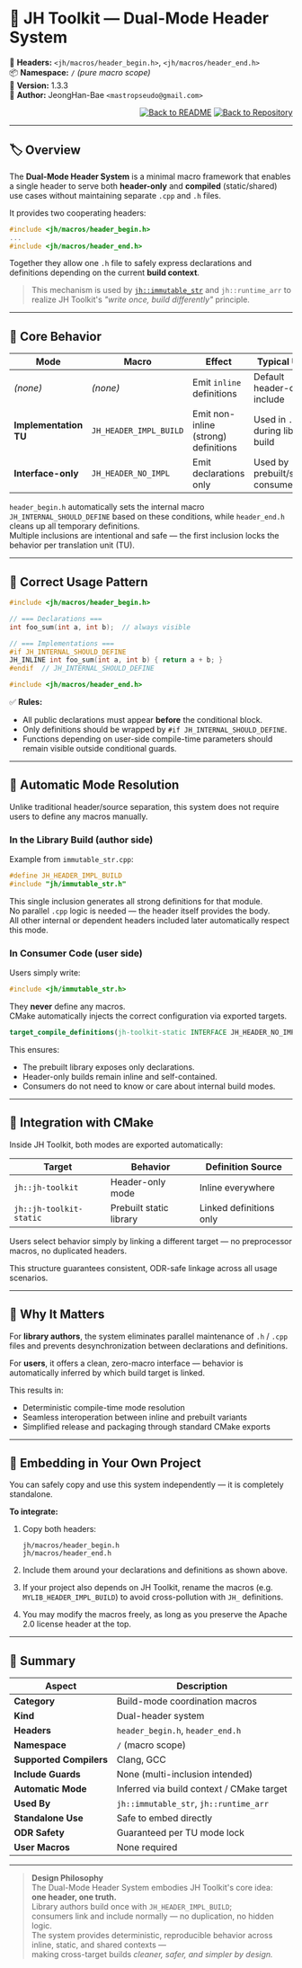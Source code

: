 # 🔮 **JH Toolkit — Dual-Mode Header System**

📁 **Headers:** `<jh/macros/header_begin.h>`, `<jh/macros/header_end.h>`  
📦 **Namespace:** `/` *(pure macro scope)*  
📅 **Version:** 1.3.3  
👤 **Author:** JeongHan-Bae `<mastropseudo@gmail.com>`

<div align="right">

[![Back to README](https://img.shields.io/badge/%20Back%20to%20README-blue?style=flat-square)](../../README.md)
[![Back to Repository](https://img.shields.io/badge/%20Back%20to%20Repository-green?style=flat-square)](overview.md)

</div>

---

## 🏷️ Overview

The **Dual-Mode Header System** is a minimal macro framework that enables a single header
to serve both **header-only** and **compiled** (static/shared) use cases
without maintaining separate `.cpp` and `.h` files.  

It provides two cooperating headers:

```cpp
#include <jh/macros/header_begin.h>
...
#include <jh/macros/header_end.h>
```

Together they allow one `.h` file to safely express declarations and definitions
depending on the current **build context**.  

> This mechanism is used by [`jh::immutable_str`](../immutable_str.md)
> and `jh::runtime_arr` to realize JH Toolkit's
> *"write once, build differently"* principle.

---

## 🔹 Core Behavior

| Mode                  | Macro                  | Effect                               | Typical Use                         |
|-----------------------|------------------------|--------------------------------------|-------------------------------------|
| *(none)*              | *(none)*               | Emit `inline` definitions            | Default header-only include         |
| **Implementation TU** | `JH_HEADER_IMPL_BUILD` | Emit non-inline (strong) definitions | Used in `.cpp` during library build |
| **Interface-only**    | `JH_HEADER_NO_IMPL`    | Emit declarations only               | Used by prebuilt/static consumers   |

`header_begin.h` automatically sets the internal macro
`JH_INTERNAL_SHOULD_DEFINE` based on these conditions,
while `header_end.h` cleans up all temporary definitions.  
Multiple inclusions are intentional and safe — the first inclusion
locks the behavior per translation unit (TU).

---

## 🔹 Correct Usage Pattern

```cpp
#include <jh/macros/header_begin.h>

// === Declarations ===
int foo_sum(int a, int b);  // always visible

// === Implementations ===
#if JH_INTERNAL_SHOULD_DEFINE
JH_INLINE int foo_sum(int a, int b) { return a + b; }
#endif  // JH_INTERNAL_SHOULD_DEFINE

#include <jh/macros/header_end.h>
```

✅ **Rules:**

* All public declarations must appear **before** the conditional block.  
* Only definitions should be wrapped by `#if JH_INTERNAL_SHOULD_DEFINE`.  
* Functions depending on user-side compile-time parameters
  should remain visible outside conditional guards.

---

## 🔹 Automatic Mode Resolution

Unlike traditional header/source separation,
this system does not require users to define any macros manually.  

### In the Library Build (author side)

Example from `immutable_str.cpp`:

```cpp
#define JH_HEADER_IMPL_BUILD
#include "jh/immutable_str.h"
```

This single inclusion generates all strong definitions for that module.  
No parallel `.cpp` logic is needed — the header itself provides the body.  
All other internal or dependent headers included later automatically respect this mode.

### In Consumer Code (user side)

Users simply write:

```cpp
#include <jh/immutable_str.h>
```

They **never** define any macros.  
CMake automatically injects the correct configuration via exported targets.

```cmake
target_compile_definitions(jh-toolkit-static INTERFACE JH_HEADER_NO_IMPL)
```

This ensures:

* The prebuilt library exposes only declarations.  
* Header-only builds remain inline and self-contained.  
* Consumers do not need to know or care about internal build modes.  

---

## 🔹 Integration with CMake

Inside JH Toolkit, both modes are exported automatically:

| Target                  | Behavior                | Definition Source       |
|-------------------------|-------------------------|-------------------------|
| `jh::jh-toolkit`        | Header-only mode        | Inline everywhere       |
| `jh::jh-toolkit-static` | Prebuilt static library | Linked definitions only |

Users select behavior simply by linking a different target —
no preprocessor macros, no duplicated headers.

This structure guarantees consistent, ODR-safe linkage across all usage scenarios.

---

## 🔹 Why It Matters

For **library authors**,
the system eliminates parallel maintenance of `.h` / `.cpp` files
and prevents desynchronization between declarations and definitions.

For **users**,
it offers a clean, zero-macro interface — behavior is automatically inferred
by which build target is linked.  

This results in:  

* Deterministic compile-time mode resolution
* Seamless interoperation between inline and prebuilt variants
* Simplified release and packaging through standard CMake exports

---

## 🔹 Embedding in Your Own Project

You can safely copy and use this system independently — it is completely standalone.

**To integrate:**

1. Copy both headers:

   ```
   jh/macros/header_begin.h  
   jh/macros/header_end.h
   ```
2. Include them around your declarations and definitions as shown above.  
3. If your project also depends on JH Toolkit,
   rename the macros (e.g. `MYLIB_HEADER_IMPL_BUILD`)
   to avoid cross-pollution with `JH_` definitions.  
4. You may modify the macros freely,
   as long as you preserve the Apache 2.0 license header at the top.

---

## 🧠 Summary

| Aspect                  | Description                               |
|-------------------------|-------------------------------------------|
| **Category**            | Build-mode coordination macros            |
| **Kind**                | Dual-header system                        |
| **Headers**             | `header_begin.h`, `header_end.h`          |
| **Namespace**           | `/` (macro scope)                         |
| **Supported Compilers** | Clang, GCC                                |
| **Include Guards**      | None (multi-inclusion intended)           |
| **Automatic Mode**      | Inferred via build context / CMake target |
| **Used By**             | `jh::immutable_str`, `jh::runtime_arr`    |
| **Standalone Use**      | Safe to embed directly                    |
| **ODR Safety**          | Guaranteed per TU mode lock               |
| **User Macros**         | None required                             |

---

> **Design Philosophy**  
> The Dual-Mode Header System embodies JH Toolkit's core idea:  
> **one header, one truth.**  
> Library authors build once with `JH_HEADER_IMPL_BUILD`;  
> consumers link and include normally — no duplication, no hidden logic.  
> The system provides deterministic, reproducible behavior
> across inline, static, and shared contexts —  
> making cross-target builds *cleaner, safer, and simpler by design.*
